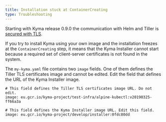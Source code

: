```yaml
---
title: Installation stuck at ContainerCreating
type: Troubleshooting
---
```


Starting with Kyma release 0.9.0 the communication with Helm and Tiller is [secured with TLS](/components/security/#details-tls-in-tiller).

If you try to install Kyma using your own image and the installation freezes at the `ContainerCreating` step, it means that the Kyma Installer cannot start because a required set of client-server certificates is not found in the system.

The `my-kyma.yaml` file contains two `image` fields. One of them defines the Tiller TLS certificates image and cannot be edited. Edit the field that defines the URL of the Kyma Installer image.

```
# This field defines the Tiller TLS certificates image URL. Do not edit.
image: eu.gcr.io/kyma-project/test-infra/alpine-kubectl:v20190325-ff66a3a

# This field defines the Kyma Installer image URL. Edit this field.
image: eu.gcr.io/kyma-project/develop/installer:0fdc80dd
```
